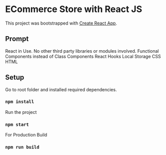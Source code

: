 # ECommerce Store with React JS

This project was bootstrapped with [Create React App](https://github.com/facebook/create-react-app).


## Prompt
React in Use. No other third party libraries or modules involved.
Functional Components instead of Class Components
React Hooks
Local Storage
CSS
HTML

## Setup 
Go to root folder and installed required dependencies.
### `npm install`

Run the project
### `npm start`

For Production Build
### `npm run build`

